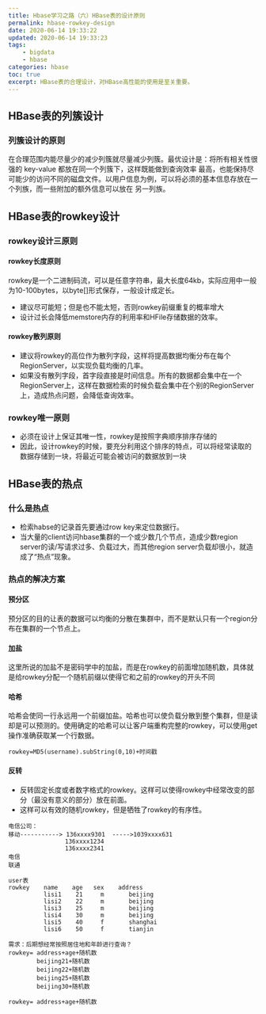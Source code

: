 ```yaml
---
title: Hbase学习之路（六）HBase表的设计原则
permalink: hbase-rowkey-design
date: 2020-06-14 19:33:22
updated: 2020-06-14 19:33:23
tags: 
    - bigdata
    - hbase
categories: hbase
toc: true
excerpt: HBase表的合理设计，对HBase高性能的使用是至关重要。
---
```


## HBase表的列簇设计
### 列簇设计的原则
在合理范围内能尽量少的减少列簇就尽量减少列簇。最优设计是：将所有相关性很强的 key-value 都放在同一个列簇下，这样既能做到查询效率 最高，也能保持尽可能少的访问不同的磁盘文件。以用户信息为例，可以将必须的基本信息存放在一个列族，而一些附加的额外信息可以放在 另一列族。

## HBase表的rowkey设计
### rowkey设计三原则
#### rowkey长度原则
rowkey是一个二进制码流，可以是任意字符串，最大长度64kb，实际应用中一般为10-100bytes，以byte[]形式保存，一般设计成定长。
* 建议尽可能短；但是也不能太短，否则rowkey前缀重复的概率增大
* 设计过长会降低memstore内存的利用率和HFile存储数据的效率。

#### rowkey散列原则
- 建议将rowkey的高位作为散列字段，这样将提高数据均衡分布在每个RegionServer，以实现负载均衡的几率。
- 如果没有散列字段，首字段直接是时间信息。所有的数据都会集中在一个RegionServer上，这样在数据检索的时候负载会集中在个别的RegionServer上，造成热点问题，会降低查询效率。	

### rowkey唯一原则
- 必须在设计上保证其唯一性，rowkey是按照字典顺序排序存储的
- 因此，设计rowkey的时候，要充分利用这个排序的特点，可以将经常读取的数据存储到一块，将最近可能会被访问的数据放到一块

## HBase表的热点

### 什么是热点
- 检索habse的记录首先要通过row key来定位数据行。
- 当大量的client访问hbase集群的一个或少数几个节点，造成少数region server的读/写请求过多、负载过大，而其他region server负载却很小，就造成了“热点”现象。

### 热点的解决方案

#### 预分区
预分区的目的让表的数据可以均衡的分散在集群中，而不是默认只有一个region分布在集群的一个节点上。

#### 加盐             
这里所说的加盐不是密码学中的加盐，而是在rowkey的前面增加随机数，具体就是给rowkey分配一个随机前缀以使得它和之前的rowkey的开头不同

#### 哈希
哈希会使同一行永远用一个前缀加盐。哈希也可以使负载分散到整个集群，但是读却是可以预测的。使用确定的哈希可以让客户端重构完整的rowkey，可以使用get操作准确获取某一个行数据。
```
rowkey=MD5(username).subString(0,10)+时间戳
```

#### 反转
- 反转固定长度或者数字格式的rowkey。这样可以使得rowkey中经常改变的部分（最没有意义的部分）放在前面。
- 这样可以有效的随机rowkey，但是牺牲了rowkey的有序性。

```
电信公司：
移动-----------> 136xxxx9301  ----->1039xxxx631
				136xxxx1234  
				136xxxx2341 
电信
联通

user表
rowkey    name    age   sex    address
		  lisi1    21     m       beijing
		  lisi2    22     m       beijing
		  lisi3    25     m       beijing
		  lisi4    30     m       beijing
		  lisi5    40     f       shanghai
		  lisi6    50     f       tianjin
	          
需求：后期想经常按照居住地和年龄进行查询？	
rowkey= address+age+随机数
        beijing21+随机数
        beijing22+随机数
        beijing25+随机数
        beijing30+随机数
   
rowkey= address+age+随机数
```